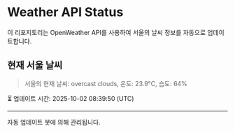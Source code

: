 
# Weather API Status

이 리포지토리는 OpenWeather API를 사용하여 서울의 날씨 정보를 자동으로 업데이트합니다.

## 현재 서울 날씨
> 서울의 현재 날씨: overcast clouds, 온도: 23.9°C, 습도: 64%

⏳ 업데이트 시간: 2025-10-02 08:39:50 (UTC)

---
자동 업데이트 봇에 의해 관리됩니다.
